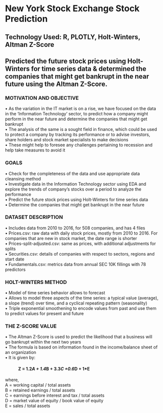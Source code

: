 # New York Stock Exchange Stock Prediction
## Technology Used: R, PLOTLY, Holt-Winters, Altman Z-Score
##    Predicted the future stock prices using Holt-Winters for time series data & determined the companies that might get bankrupt in the near future using the Altman Z-Score.

### MOTIVATION AND OBJECTIVE
•	As the variation in the IT market is on a rise, we have focused on the data in the ‘Information Technology’ sector, to predict how a company might perform in the near future and determine the companies that might get bankrupt<br />
•	The analysis of the same is a sought field in finance, which could be used to protect a company by tracking its performance or to advise investors, share holders and stock market specialists to make decisions <br />
•	These might help to foresee any challenges pertaining to recession and help take measures to avoid it<br />

### GOALS
•	Check for the completeness of the data and use appropriate data cleansing method <br />
•	Investigate data in the Information Technology sector using EDA and explore the trends of company’s stocks over a period to analyze the performance<br />
•	Predict the future stock prices using Holt-Winters for time series data<br />
•	Determine the companies that might get bankrupt in the near future<br />

### DATASET DESCRIPTION
•	Includes data from 2010 to 2016, for 508 companies, and has 4 files<br />
•	Prices.csv: raw data with daily stock prices, mostly from 2010 to 2016. For companies that are new in stock market, the date range is shorter<br />
•	Prices-split-adjusted.csv: same as prices, with additional adjustments for splits<br />
•	Securities.csv: details of companies with respect to sectors, regions and start date<br />
•	Fundamentals.csv: metrics data from annual SEC 10K fillings with 78 predictors<br />

### HOLT-WINTERS METHOD
•	Model of time series behavior allows to forecast<br />
•	Allows to model three aspects of the time series: a typical value (average), a slope (trend) over time, and a cyclical repeating pattern (seasonality)<br />
•	Triple exponential smoothening to encode values from past and use them to predict values for present and future<br />

### THE Z-SCORE VALUE
•	The Altman Z-Score is used to predict the likelihood that a business will go bankrupt within the next two years <br />
•	The formula is based on information found in the income/balance sheet of an organization<br />
•	It is given by:<br />
#### 		&nbsp;&nbsp;&nbsp;&nbsp;&nbsp;&nbsp;&nbsp;&nbsp;&nbsp;&nbsp;&nbsp;&nbsp;			Z = 1.2*A + 1.4*B + 3.3*C +0.6*D + 1*E
where, <br />
A = working capital / total assets<br />
B = retained earnings / total assets<br />
C = earnings before interest and tax / total assets<br />
D = market value of equity / book value of equity<br />
E = sales / total assets
